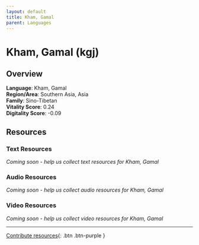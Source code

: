 ```yaml
---
layout: default
title: Kham, Gamal
parent: Languages
---
```


# Kham, Gamal (kgj)

## Overview

**Language**: Kham, Gamal  
**Region/Area**: Southern Asia, Asia  
**Family**: Sino-Tibetan  
**Vitality Score**: 0.24  
**Digitality Score**: -0.09  

## Resources

### Text Resources
*Coming soon - help us collect text resources for Kham, Gamal*

### Audio Resources
*Coming soon - help us collect audio resources for Kham, Gamal*

### Video Resources
*Coming soon - help us collect video resources for Kham, Gamal*

---

[Contribute resources](https://fairtrain.github.io/){: .btn .btn-purple }
